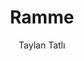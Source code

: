 ---
title: "Ramme"
github: https://github.com/TaylanTatli/Ramme
demo: http://taylantatli.github.io/Ramme
author: Taylan Tatlı
ssg:
  - Jekyll
cms:
  - No Cms
---